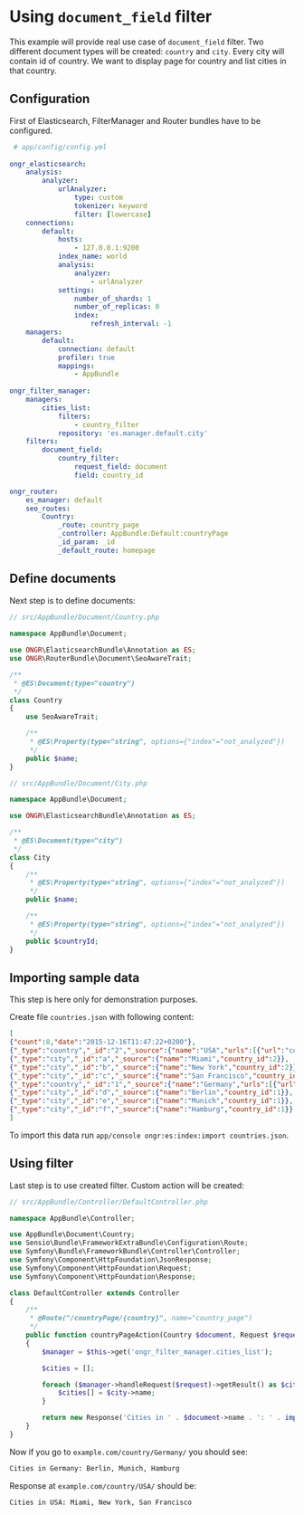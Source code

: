 # Using `document_field` filter
 
This example will provide real use case of `document_field` filter. Two different document types will be created: `country` and `city`. Every city will contain id of country. We want to display page for country and list cities in that country.
 
## Configuration
 
 First of Elasticsearch, FilterManager and Router bundles have to be configured.
 
```yaml
 # app/config/config.yml
 
ongr_elasticsearch:
    analysis:
        analyzer:
            urlAnalyzer:
                type: custom
                tokenizer: keyword
                filter: [lowercase]
    connections:
        default:
            hosts:
                - 127.0.0.1:9200
            index_name: world
            analysis:
                analyzer:
                    - urlAnalyzer
            settings:
                number_of_shards: 1
                number_of_replicas: 0
                index:
                    refresh_interval: -1
    managers:
        default:
            connection: default
            profiler: true
            mappings:
                - AppBundle
                
ongr_filter_manager:
    managers:
        cities_list:
            filters:
                - country_filter
            repository: 'es.manager.default.city'
    filters:
        document_field:
            country_filter:
                request_field: document
                field: country_id

ongr_router:
    es_manager: default
    seo_routes:
        Country:
            _route: country_page
            _controller: AppBundle:Default:countryPage
            _id_param: _id
            _default_route: homepage
```
 
## Define documents
         
Next step is to define documents:

```php
// src/AppBundle/Document/Country.php
    
namespace AppBundle\Document;

use ONGR\ElasticsearchBundle\Annotation as ES;
use ONGR\RouterBundle\Document\SeoAwareTrait;

/**
 * @ES\Document(type="country")
 */
class Country
{
    use SeoAwareTrait;

    /**
     * @ES\Property(type="string", options={"index"="not_analyzed"})
     */
    public $name;
}
```

```php
// src/AppBundle/Document/City.php

namespace AppBundle\Document;

use ONGR\ElasticsearchBundle\Annotation as ES;

/**
 * @ES\Document(type="city")
 */
class City
{
    /**
     * @ES\Property(type="string", options={"index"="not_analyzed"})
     */
    public $name;

    /**
     * @ES\Property(type="string", options={"index"="not_analyzed"})
     */
    public $countryId;
}
```

## Importing sample data

This step is here only for demonstration purposes.

Create file `countries.json` with following content:

```json
[
{"count":8,"date":"2015-12-16T11:47:22+0200"},
{"_type":"country","_id":"2","_source":{"name":"USA","urls":[{"url":"country\/USA\/"}],"expired_urls":[]}},
{"_type":"city","_id":"a","_source":{"name":"Miami","country_id":2}},
{"_type":"city","_id":"b","_source":{"name":"New York","country_id":2}},
{"_type":"city","_id":"c","_source":{"name":"San Francisco","country_id":2}},
{"_type":"country","_id":"1","_source":{"name":"Germany","urls":[{"url":"country\/Germany\/"}],"expired_urls":[]}},
{"_type":"city","_id":"d","_source":{"name":"Berlin","country_id":1}},
{"_type":"city","_id":"e","_source":{"name":"Munich","country_id":1}},
{"_type":"city","_id":"f","_source":{"name":"Hamburg","country_id":1}}
]
```

To import this data run `app/console ongr:es:index:import countries.json`.

## Using filter

Last step is to use created filter. Custom action will be created:

```php
// src/AppBundle/Controller/DefaultController.php

namespace AppBundle\Controller;

use AppBundle\Document\Country;
use Sensio\Bundle\FrameworkExtraBundle\Configuration\Route;
use Symfony\Bundle\FrameworkBundle\Controller\Controller;
use Symfony\Component\HttpFoundation\JsonResponse;
use Symfony\Component\HttpFoundation\Request;
use Symfony\Component\HttpFoundation\Response;

class DefaultController extends Controller
{
    /**
     * @Route("/countryPage/{country}", name="country_page")
     */
    public function countryPageAction(Country $document, Request $request)
    {
        $manager = $this->get('ongr_filter_manager.cities_list');

        $cities = [];

        foreach ($manager->handleRequest($request)->getResult() as $city) {
            $cities[] = $city->name;
        }

        return new Response('Cities in ' . $document->name . ': ' . implode(', ', $cities));
    }
}
```

Now if you go to `example.com/country/Germany/` you should see:
```bash
Cities in Germany: Berlin, Munich, Hamburg
```

Response at `example.com/country/USA/` should be:
```bash
Cities in USA: Miami, New York, San Francisco
```
